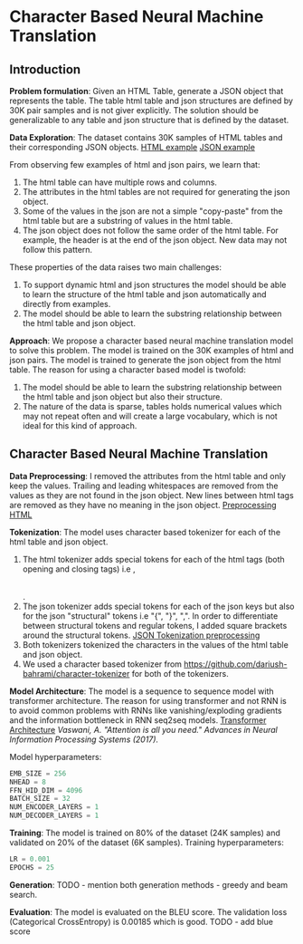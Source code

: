 # Character Based Neural Machine Translation
## Introduction
**Problem formulation**: Given an HTML Table, generate a JSON object that represents the table.
The table html table and json structures are defined by 30K pair samples and is not giver explicitly.
The solution should be generalizable to any table and json structure that is defined by the dataset.

**Data Exploration**: The dataset contains 30K samples of HTML tables and their corresponding JSON objects.
[HTML example](./readme_resources/html_example.png)
[JSON example](./readme_resources/json_exmaple.png)

From observing few examples of html and json pairs, we learn that:
1. The html table can have multiple rows and columns.
2. The attributes in the html tables are not required for generating the json object.
3. Some of the values in the json are not a simple "copy-paste" from the html table
but are a substring of values in the html table.
4. The json object does not follow the same order of the html table.
For example, the header is at the end of the json object. New data may not follow this pattern.

These properties of the data raises two main challenges:
1. To support dynamic html and json structures the model should be able to learn the structure of the html table and json
automatically and directly from examples.
2. The model should be able to learn the substring relationship between the html table and json object.

**Approach**: We propose a character based neural machine translation model to solve this problem.
The model is trained on the 30K examples of html and json pairs.
The model is trained to generate the json object from the html table.
The reason for using a character based model is twofold:
1. The model should be able to learn the substring relationship between the html table and json object
but also their structure.
2. The nature of the data is sparse, tables holds numerical values which may not repeat often and will create
a large vocabulary, which is not ideal for this kind of approach.
## Character Based Neural Machine Translation

**Data Preprocessing**: I removed the attributes from the html table and only keep the values.
Trailing and leading whitespaces are removed from the values as they are not found in the json object.
New lines between html tags are removed as they have no meaning in the json object.
[Preprocessing HTML](./readme_resources/cleaning_html.png)


**Tokenization**: The model uses character based tokenizer for each of the html table and json object.
1. The html tokenizer adds special tokens for each of the html tags (both opening and closing tags) i.e <table>, </table>.
2. The json tokenizer adds special tokens for each of the json keys but also for the json
"structural" tokens i.e "{", "}", ",".
In order to differentiate between structural tokens and regular tokens, I added square brackets
around the structural tokens. [JSON Tokenization preprocessing](./readme_resources/json_after_tokenization_preprocessing.png)
3. Both tokenizers tokenized the characters in the values of the html table and json object.
4. We used a character based tokenizer from https://github.com/dariush-bahrami/character-tokenizer
for both of the tokenizers.

**Model Architecture**: The model is a sequence to sequence model with transformer architecture.
The reason for using transformer and not RNN is to avoid common problems with RNNs like vanishing/exploding gradients
and the information bottleneck in RNN seq2seq models.
[Transformer Architecture](./readme_resources/transformer_attention_is_all_you_need.png)
*Vaswani, A. "Attention is all you need." Advances in Neural Information Processing Systems (2017).*

Model hyperparameters:
```python
EMB_SIZE = 256
NHEAD = 8
FFN_HID_DIM = 4096
BATCH_SIZE = 32
NUM_ENCODER_LAYERS = 1
NUM_DECODER_LAYERS = 1
```
**Training**: The model is trained on 80% of the dataset (24K samples) and validated on 20% of the dataset (6K samples).
Training hyperparameters:
```python
LR = 0.001
EPOCHS = 25
```
**Generation**: 
TODO - mention both generation methods - greedy and beam search.

**Evaluation**: The model is evaluated on the BLEU score.
The validation loss (Categorical CrossEntropy) is 0.00185 which is good.
TODO - add blue score

